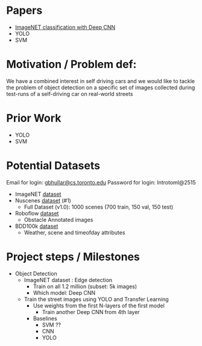 # Papers

- [ImageNET classification with Deep CNN](https://proceedings.neurips.cc/paper/2012/file/c399862d3b9d6b76c8436e924a68c45b-Paper.pdf)
- YOLO
- SVM

# Motivation / Problem def:

We have a combined interest in self driving cars and we would like to tackle the problem 
of object detection on a specific set of images collected during test-runs of a self-driving car on real-world streets

# Prior Work
- YOLO
- SVM

# Potential Datasets
Email for login: gbhullar@cs.toronto.edu
Password for login: Introtoml@2515

- ImageNET [dataset](https://www.image-net.org/download.php)
- Nuscenes [dataset](https://www.nuscenes.org/nuscenes#download) (#1)
    - Full Dataset (v1.0): 1000 scenes (700 train, 150 val, 150 test)
- Roboflow [dataset](https://public.roboflow.com/object-detection/self-driving-car/3)
    - Obstacle Annotated images
- BDD100k [dataset](https://doc.bdd100k.com/download.html#id1)
    - Weather, scene and timeofday attributes
    

# Project steps / Milestones
- Object Detection
    - ImageNET dataset : Edge detection
        - Train on all 1.2 million (subset: 5k images)
        - Which model: Deep CNN
    - Train the street images using YOLO and Transfer Learning
        - Use weights from the first N-layers of the first model
            - Train another Deep CNN from 4th layer
        - Baselines
            - SVM ??
            - CNN
            - YOLO